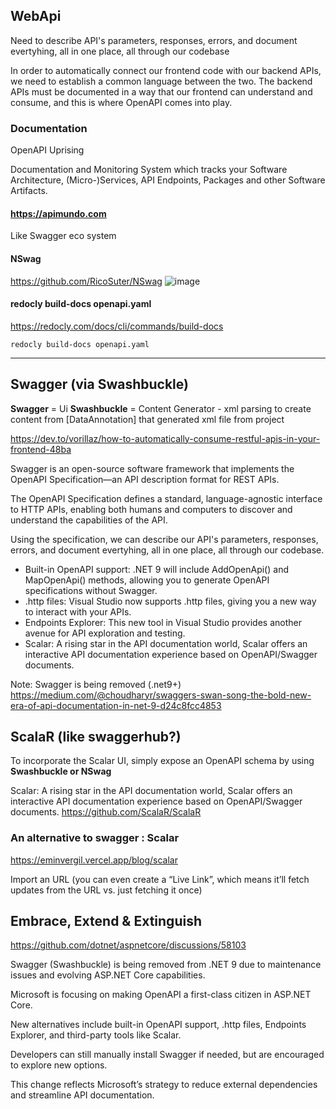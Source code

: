 
## WebApi
Need to describe API's parameters, responses, errors, and document evertyhing, all in one place, all through our codebase

In order to automatically connect our frontend code with our backend APIs, we need to establish a common language between the two. 
The backend APIs must be documented in a way that our frontend can understand and consume, and this is where OpenAPI comes into play.

### Documentation 
OpenAPI Uprising

Documentation and Monitoring System which tracks your Software Architecture, (Micro-)Services, API Endpoints, Packages and other Software Artifacts.

#### https://apimundo.com
Like  Swagger eco system

#### NSwag
https://github.com/RicoSuter/NSwag
![image](https://github.com/user-attachments/assets/bfd0d1e5-863e-44ed-b955-0ec5ebf68117)

#### redocly build-docs openapi.yaml

https://redocly.com/docs/cli/commands/build-docs

```
redocly build-docs openapi.yaml
```

---


## Swagger (via Swashbuckle) 

**Swagger** = Ui
**Swashbuckle** = Content Generator - xml parsing to create content from [DataAnnotation] that generated xml file from project

https://dev.to/vorillaz/how-to-automatically-consume-restful-apis-in-your-frontend-48ba

Swagger is an open-source software framework that implements the OpenAPI Specification—an API description format for REST APIs. 

The OpenAPI Specification defines a standard, language-agnostic interface to HTTP APIs, enabling both humans and computers to discover and understand the capabilities of the API.

Using the specification, we can describe our API's parameters, responses, errors, and document evertyhing, all in one place, all through our codebase.

-  Built-in OpenAPI support: .NET 9 will include AddOpenApi() and MapOpenApi() methods, allowing you to generate OpenAPI specifications without Swagger.
-  .http files: Visual Studio now supports .http files, giving you a new way to interact with your APIs.
-  Endpoints Explorer: This new tool in Visual Studio provides another avenue for API exploration and testing.
-  Scalar: A rising star in the API documentation world, Scalar offers an interactive API documentation experience based on OpenAPI/Swagger documents.

Note: Swagger is being removed (.net9+) https://medium.com/@choudharyr/swaggers-swan-song-the-bold-new-era-of-api-documentation-in-net-9-d24c8fcc4853

## ScalaR (like swaggerhub?)

To incorporate the Scalar UI, simply expose an OpenAPI schema by using **Swashbuckle or NSwag**  

Scalar: A rising star in the API documentation world, Scalar offers an interactive API documentation experience based on OpenAPI/Swagger documents.
https://github.com/ScalaR/ScalaR 
### An alternative to swagger : Scalar
https://eminvergil.vercel.app/blog/scalar

Import an URL (you can even create a “Live Link”, which means it’ll fetch updates from the URL vs. just fetching it once)

## Embrace, Extend & Extinguish

https://github.com/dotnet/aspnetcore/discussions/58103

Swagger (Swashbuckle) is being removed from .NET 9 due to maintenance issues and evolving ASP.NET Core capabilities.

Microsoft is focusing on making OpenAPI a first-class citizen in ASP.NET Core.

New alternatives include built-in OpenAPI support, .http files, Endpoints Explorer, and third-party tools like Scalar.

Developers can still manually install Swagger if needed, but are encouraged to explore new options.

This change reflects Microsoft’s strategy to reduce external dependencies and streamline API documentation.
